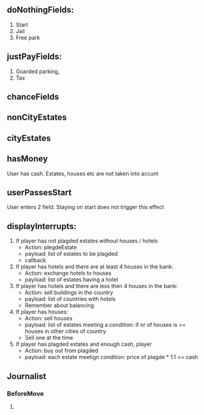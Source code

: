 ## doNothingFields:
1. Start
2. Jail
3. Free park

## justPayFields:
1. Guarded parking,
2. Tax

## chanceFields

## nonCityEstates

## cityEstates

## hasMoney
User has cash. Estates, houses etc are not taken into accunt

## userPassesStart
User enters 2 field. Staying on start does not trigger this effect

## displayInterrupts:
1. If player has not plagded estates without houses / hotels
    * Action: plegdeEstate
    * payload: list of estates to be plagded
    * callback
2. If player has hotels and there are at least 4 houses in the bank:
    * Action: exchange hotels to houses
    * payload: list of estates having a hotel
3. If player has hotels and there are less then 4 houses in the bank:
    * Action: sell buildings in the country
    * payload: list of countries with hotels
    * Remember about balancing
4. If player has houses:
    * Action: sell houses
    * payload: list of estates meeting a condition:
        if nr of houses is >= houses in other cities of country
    * Sell one at the time
5. If player has plagded estates and enough cash, player
    * Action: buy out from plagded
    * payload: each estate meetign condition: price of plagde * 1.1 <= cash

## Journalist
### BeforeMove
1. 